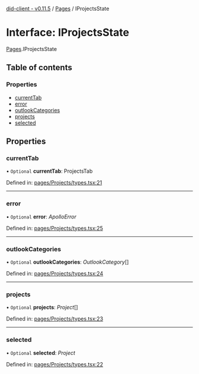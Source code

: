 [did-client - v0.11.5](../README.md) / [Pages](../modules/pages.md) / IProjectsState

# Interface: IProjectsState

[Pages](../modules/pages.md).IProjectsState

## Table of contents

### Properties

- [currentTab](pages.iprojectsstate.md#currenttab)
- [error](pages.iprojectsstate.md#error)
- [outlookCategories](pages.iprojectsstate.md#outlookcategories)
- [projects](pages.iprojectsstate.md#projects)
- [selected](pages.iprojectsstate.md#selected)

## Properties

### currentTab

• `Optional` **currentTab**: ProjectsTab

Defined in: [pages/Projects/types.tsx:21](https://github.com/Puzzlepart/did/blob/dev/client/pages/Projects/types.tsx#L21)

___

### error

• `Optional` **error**: *ApolloError*

Defined in: [pages/Projects/types.tsx:25](https://github.com/Puzzlepart/did/blob/dev/client/pages/Projects/types.tsx#L25)

___

### outlookCategories

• `Optional` **outlookCategories**: *OutlookCategory*[]

Defined in: [pages/Projects/types.tsx:24](https://github.com/Puzzlepart/did/blob/dev/client/pages/Projects/types.tsx#L24)

___

### projects

• `Optional` **projects**: *Project*[]

Defined in: [pages/Projects/types.tsx:23](https://github.com/Puzzlepart/did/blob/dev/client/pages/Projects/types.tsx#L23)

___

### selected

• `Optional` **selected**: *Project*

Defined in: [pages/Projects/types.tsx:22](https://github.com/Puzzlepart/did/blob/dev/client/pages/Projects/types.tsx#L22)
